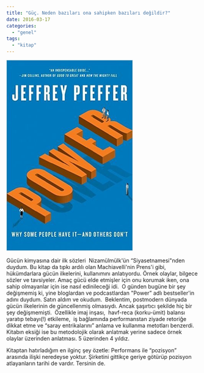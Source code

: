 ```yaml
---
title: "Güç. Neden bazıları ona sahipken bazıları değildir?"
date: 2016-03-17
categories: 
  - "genel"
tags: 
  - "kitap"
---
```


![image](/images/tumblr_inline_o46xk6NUd01r4exmc_540.jpg)

Gücün kimyasına dair ilk sözleri  Nizamülmülk'ün “Siyasetnamesi"nden duydum. Bu kitap da tıpkı ardılı olan Machiavelli'nin Prens'i gibi, hükümdarlara gücün ilkelerini, kullanımını anlatıyordu. Örnek olaylar, bilgece sözler ve tavsiyeler. Amaç gücü elde etmişler için onu korumak iken, ona sahip olmayanlar için ise nasıl edinileceği idi.  O günden bugüne bir şey değişmemiş ki, yine bloglardan ve podcastlardan "Power” adlı bestseller'in adını duydum. Satın aldım ve okudum.  Beklentim, postmodern dünyada gücün ilkelerinin de güncellenmiş olmasıydı. Ancak şaşırtıcı şekilde hiç bir şey değişmemişti.  Özellikle imaj inşası,  havf-reca (korku-ümit) balansı yaratıp tebayı(!) etkileme,  iş bağlamında performanstan ziyade retoriğe dikkat etme ve “saray entrikalarını” anlama ve kullanma metotları benzerdi. Kitabın eksiği ise bu metodolojik olarak anlatmak yerine sadece örnek olaylar üzerinden anlatması. 5 üzerinden 4 yıldız.

Kitaptan hatırladığım en ilginç şey özetle: Performans ile “pozisyon” arasında ilişki neredeyse yoktur. Şirketini gittikçe geriye götürüp pozisyon atlayanların tarihi de vardır. Tersinin de.
